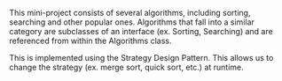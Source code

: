 This mini-project consists of several algorithms, including sorting, searching and other popular ones. Algorithms that fall into a similar
category are subclasses of an interface (ex. Sorting, Searching) and are referenced from within the Algorithms class. 

This is implemented using the Strategy Design Pattern. This allows us to change the strategy (ex. merge sort, quick sort, etc.) at runtime.
